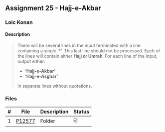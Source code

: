 ## Assignment 25 - Hajj-e-Akbar

### Loic Konan

#### Description

> There will be several lines in the input terminated with a line containing a single ‘*’.
> This last line should not be processed.
> Each of the lines will contain either **Hajj or Umrah**.
> For each line of the input, output either:
>
> - **‘Hajj-e-Akbar’**
> - **‘Hajj-e-Asghar’**
>
> in separate lines without quotations.
>
>
### Files

|   #   | File     | Description | Status                  |
| :---: | -------- | ----------- | ----------------------- |
|   1   | [P12577](./P12577) | Folder      | :ballot_box_with_check: |

